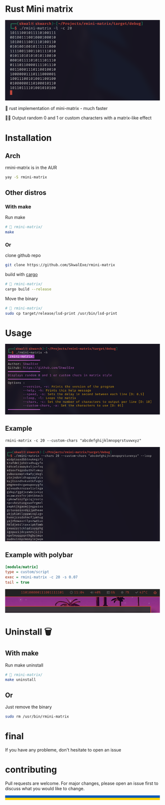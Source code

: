 # Rust Mini matrix

![](images/1.png)

🦀 rust implementation of mini-matrix - much faster

👨‍💻 Output random 0 and 1 or custom characters with a matrix-like effect

# Installation

## Arch 

rmini-matrix is in the AUR

```bash
yay -S rmini-matrix
```

## Other distros 

### With make

Run make

```bash
# 📂 rmini-matrix/
make
```

### Or

clone github repo

```bash
git clone https://github.com/SkwalExe/rmini-matrix
```

build with [cargo](https://doc.rust-lang.org/cargo/getting-started/installation.html)

```bash
# 📂 rmini-matrix/
cargo build --release
```

Move the binary

```bash
# 📂 rmini-matrix/
sudo cp target/release/lsd-print /usr/bin/lsd-print
```

# Usage 

![](images/usage.png)

## Example

`rmini-matrix -c 20 --custom-chars "abcdefghijklmnopqrstuvwxyz"`

![](images/2.png)

## Example with polybar  

```ini
[module/matrix]
type = custom/script
exec = rmini-matrix -c 20 -s 0.07
tail = true
```

![](images/screenshot.gif)

# Uninstall 🗑

## With make

Run make uninstall

```bash
# 📂 rmini-matrix/
make uninstall
```

## Or

Just remove the binary

```bash
sudo rm /usr/bin/rmini-matrix
```

# final

If you have any probleme, don't hesitate to open an issue

# contributing

Pull requests are welcome. For major changes, please open an issue first to discuss what you would like to change.

<a href="https://github.com/SkwalExe#ukraine"><img src="https://raw.githubusercontent.com/SkwalExe/SkwalExe/main/ukraine.jpg" width="100%" height="15px" /></a>